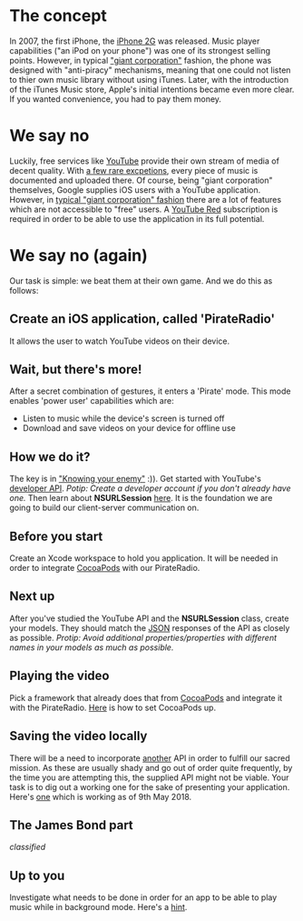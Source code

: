 # The concept
In 2007, the first iPhone, the [iPhone 2G](https://en.wikipedia.org/wiki/IPhone_(1st_generation)) was released. Music player capabilities ("an iPod on your phone") was one of its strongest selling points. However, in typical ["giant corporation"](https://en.wikipedia.org/wiki/Apple_Inc.) fashion, the phone was designed with "anti-piracy" mechanisms, meaning that one could not listen to thier own music library without using iTunes. Later, with the introduction of the iTunes Music store, Apple's initial intentions became even more clear. If you wanted convenience, you had to pay them money.

# We say no

Luckily, free services like [YouTube](https://www.youtube.com) provide their own stream of media of decent quality. With [a few rare excpetions](https://www.youtube.com/watch?v=DkiA3yydKAw), every piece of music is documented and uploaded there. Of course, being "giant corporation" themselves, Google supplies iOS users with a YouTube application. However, in [typical "giant corporation" fashion](http://4liberty.eu/wp-content/uploads/2016/02/RTR2RSIQ.jpg) there are a lot of features which are not accessible to "free" users. A [YouTube Red](https://www.youtube.com/red) subscription is required in order to be able to use the application in its full potential.

# We say no (again)

Our task is simple: we beat them at their own game. And we do this as follows:

## Create an iOS application, called 'PirateRadio'

 It allows the user to watch YouTube videos on their device.

## Wait, but there's more!

After a secret combination of gestures, it enters a 'Pirate' mode. This mode enables 'power user' capabilities which are:

* Listen to music while the device's screen is turned off
* Download and save videos on your device for offline use

## How we do it?

The key is in ["Knowing your enemy"](https://www.youtube.com/watch?v=4smim2MNvF8) :)). Get started with YouTube's [developer API](https://developers.google.com/youtube/). _Potip: Create a developer account if you don't already have one._ Then learn about **NSURLSession** [here](https://developer.apple.com/documentation/foundation/nsurlsession). It is the foundation we are going to build our client-server communication on.

## Before you start

Create an Xcode workspace to hold you application. It will be needed in order to integrate [CocoaPods](https://cocoapods.org/about) with our PirateRadio.

## Next up

After you've studied the YouTube API and the **NSURLSession** class, create your models. They should match the [JSON](https://www.w3schools.com/js/js_json_intro.asp) responses of the API as closely as possible. _Protip: Avoid additional properties/properties with different names in your models as much as possible._

## Playing the video

Pick a framework that already does that from [CocoaPods](https://cocoapods.org/) and integrate it with the PirateRadio. [Here](https://guides.cocoapods.org/) is how to set CocoaPods up.

## Saving the video locally

There will be a need to incorporate [another](https://media.giphy.com/media/GV3aYiEP8qbao/giphy.gif) API in order to fulfill our sacred mission. As these are usually shady and go out of order quite frequently, by the time you are attempting this, the supplied API might not be viable. Your task is to dig out a working one for the sake of presenting your application. Here's [one](https://market.mashape.com/CoolGuruji/youtube-to-mp3-download) which is working as of 9th May 2018.

## The James Bond part

_classified_

## Up to you

Investigate what needs to be done in order for an app to be able to play music while in background mode. Here's a [hint](https://developer.apple.com/documentation/avfoundation/avplayer).